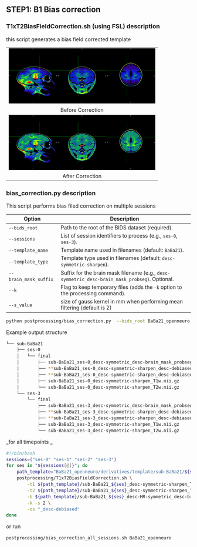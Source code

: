 ## STEP1: B1 Bias correction

### T1xT2BiasFieldCorrection.sh (using FSL) description
this script generates a bias field corrected template

<table>
<tr>
    <td align="center">
    <img src="https://github.com/arnaudletroter/BABACOOL/blob/main/images/ses-0_beforeBiasCorrection.png" width="400" height="150" />
    </td>
</tr>
<tr> 
    <td align="center">Before Correction</td> 
</tr>
<tr>
    <td align="center">
    <img src="https://github.com/arnaudletroter/BABACOOL/blob/main/images/ses-0_afterBiasCorrection.png" width="400" height="150" />
    </td>
</tr>
<tr> 
    <td align="center">After Correction</td> 
</tr>
</table>

### bias_correction.py description

This script performs bias filed correction on multiple sessions

| Option                | Description                                                                                    |
| --------------------- |------------------------------------------------------------------------------------------------|
| `--bids_root`         | Path to the root of the BIDS dataset (required).                                               |
| `--sessions`          | List of session identifiers to process (e.g., `ses-0`, `ses-3`).                               |
| `--template_name`     | Template name used in filenames (default: `BaBa21`).                                           |
| `--template_type`     | Template type used in filenames (default: `desc-symmetric-sharpen`).                           |
| `--brain_mask_suffix` | Suffix for the brain mask filename (e.g., `desc-symmetric_desc-brain_mask_probseg`). Optional. |
| `--k`                 | Flag to keep temporary files (adds the `-k` option to the processing command).                 |
| `--s_value`           | size of gauss kernel in mm when performing mean filtering (default is 2)                       |

```bash
python postprocessing/bias_correction.py  --bids_root BaBa21_openneuro --sessions ses-0 ses-3
```
Example output structure
```bash
└── sub-BaBa21
    ├── ses-0
    │   └── final
    │       ├── sub-BaBa21_ses-0_desc-symmetric_desc-brain_mask_probseg.nii.gz
    │       ├── **sub-BaBa21_ses-0_desc-symmetric-sharpen_desc-debiased_T1w.nii.gz**
    │       ├── **sub-BaBa21_ses-0_desc-symmetric-sharpen_desc-debiased_T2w.nii.gz**
    │       ├── sub-BaBa21_ses-0_desc-symmetric-sharpen_T1w.nii.gz
    │       └── sub-BaBa21_ses-0_desc-symmetric-sharpen_T2w.nii.gz
    └── ses-3
        └── final
            ├── sub-BaBa21_ses-3_desc-symmetric_desc-brain_mask_probseg.nii.gz
            ├── **sub-BaBa21_ses-3_desc-symmetric-sharpen_desc-debiased_T1w.nii.gz**
            ├── **sub-BaBa21_ses-3_desc-symmetric-sharpen_desc-debiased_T2w.nii.gz**
            ├── sub-BaBa21_ses-3_desc-symmetric-sharpen_T1w.nii.gz
            └── sub-BaBa21_ses-3_desc-symmetric-sharpen_T2w.nii.gz
```

_for all timepoints _
```bash
#!/bin/bash
sessions=("ses-0" "ses-1" "ses-2" "ses-3")
for ses in "${sessions[@]}"; do
    path_template="BaBa21_openneuro/derivatives/template/sub-BaBa21/${ses}/final"
    postprocessing/T1xT2BiasFieldCorrection.sh \
        -t1 ${path_template}/sub-BaBa21_${ses}_desc-symmetric-sharpen_T1w.nii.gz \
        -t2 ${path_template}/sub-BaBa21_${ses}_desc-symmetric-sharpen_T2w.nii.gz \
        -b ${path_template}/sub-BaBa21_${ses}_desc-HR-symmetric_desc-brain_mask_probseg.nii.gz \
        -k -s 2 \
        -os "_desc-debiased"
done
```

or run 

```bash
postprocessing/bias_correction_all_sessions.sh BaBa21_openneuro
```
